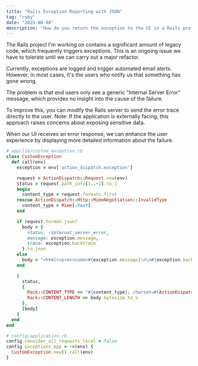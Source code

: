 ```yaml
---
title: "Rails Exception Reporting with JSON"
tag: "ruby"
date: "2025-08-08"
description: "How do you return the exception to the UI in a Rails project"
---
```


The Rails project I'm working on contains a significant amount of legacy code, which frequently triggers exceptions. This is an ongoing issue we have to tolerate until we can carry out a major refactor.

Currently, exceptions are logged and trigger automated email alerts. However, in most cases, it's the users who notify us that something has gone wrong.

The problem is that end users only see a generic "Internal Server Error" message, which provides no insight into the cause of the failure.

To improve this, you can modify the Rails server to send the error trace directly to the user. Note: If the application is externally facing, this approach raises concerns about exposing sensitive data.

When our UI receives an error response, we can enhance the user experience by displaying more detailed information about the failure.

```ruby
# app/lib/custom_exception.rb
class CustomException
  def call(env)
    exception = env['action_dispatch.exception']

    request = ActionDispatch::Request.new(env)
    status = request.path_info[1..-1].to_i
    begin
      content_type = request.formats.first
    rescue ActionDispatch::Http::MimeNegotiation::InvalidType
      content_type = Mime[:text]
    end

    if request.format.json?
      body = {
        status: :internal_server_error,
        message: exception.message,
        trace: exception.backtrace
      }.to_json
    else
      body = "<html><pre><code>#{exception.message}\n\n#{exception.backtrace.join("\n")}</code></pre><html>"
    end

    [
      status,
      {
        Rack::CONTENT_TYPE => "#{content_type}; charset=#{ActionDispatch::Response.default_charset}",
        Rack::CONTENT_LENGTH => body.bytesize.to_s
      },
      [body]
    ]
  end
end
```

```ruby
# config/application.rb
config.consider_all_requests_local = false
config.exceptions_app = ->(env) {
  CustomException.new().call(env)
}
```
